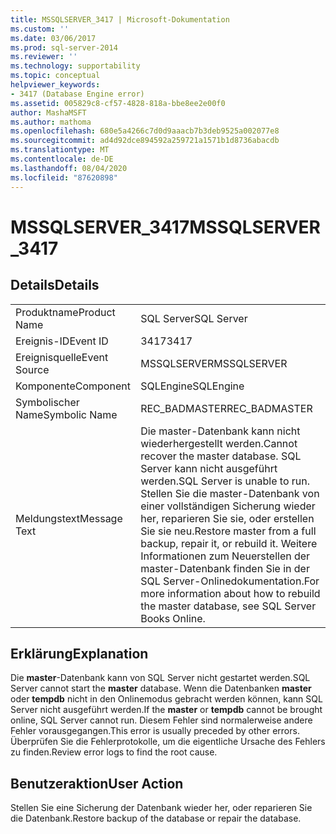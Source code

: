 ```yaml
---
title: MSSQLSERVER_3417 | Microsoft-Dokumentation
ms.custom: ''
ms.date: 03/06/2017
ms.prod: sql-server-2014
ms.reviewer: ''
ms.technology: supportability
ms.topic: conceptual
helpviewer_keywords:
- 3417 (Database Engine error)
ms.assetid: 005829c8-cf57-4828-818a-bbe8ee2e00f0
author: MashaMSFT
ms.author: mathoma
ms.openlocfilehash: 680e5a4266c7d0d9aaacb7b3deb9525a002077e8
ms.sourcegitcommit: ad4d92dce894592a259721a1571b1d8736abacdb
ms.translationtype: MT
ms.contentlocale: de-DE
ms.lasthandoff: 08/04/2020
ms.locfileid: "87620898"
---
```

# <a name="mssqlserver_3417"></a><span data-ttu-id="b3c86-102">MSSQLSERVER_3417</span><span class="sxs-lookup"><span data-stu-id="b3c86-102">MSSQLSERVER_3417</span></span>
    
## <a name="details"></a><span data-ttu-id="b3c86-103">Details</span><span class="sxs-lookup"><span data-stu-id="b3c86-103">Details</span></span>  
  
|||  
|-|-|  
|<span data-ttu-id="b3c86-104">Produktname</span><span class="sxs-lookup"><span data-stu-id="b3c86-104">Product Name</span></span>|<span data-ttu-id="b3c86-105">SQL Server</span><span class="sxs-lookup"><span data-stu-id="b3c86-105">SQL Server</span></span>|  
|<span data-ttu-id="b3c86-106">Ereignis-ID</span><span class="sxs-lookup"><span data-stu-id="b3c86-106">Event ID</span></span>|<span data-ttu-id="b3c86-107">3417</span><span class="sxs-lookup"><span data-stu-id="b3c86-107">3417</span></span>|  
|<span data-ttu-id="b3c86-108">Ereignisquelle</span><span class="sxs-lookup"><span data-stu-id="b3c86-108">Event Source</span></span>|<span data-ttu-id="b3c86-109">MSSQLSERVER</span><span class="sxs-lookup"><span data-stu-id="b3c86-109">MSSQLSERVER</span></span>|  
|<span data-ttu-id="b3c86-110">Komponente</span><span class="sxs-lookup"><span data-stu-id="b3c86-110">Component</span></span>|<span data-ttu-id="b3c86-111">SQLEngine</span><span class="sxs-lookup"><span data-stu-id="b3c86-111">SQLEngine</span></span>|  
|<span data-ttu-id="b3c86-112">Symbolischer Name</span><span class="sxs-lookup"><span data-stu-id="b3c86-112">Symbolic Name</span></span>|<span data-ttu-id="b3c86-113">REC_BADMASTER</span><span class="sxs-lookup"><span data-stu-id="b3c86-113">REC_BADMASTER</span></span>|  
|<span data-ttu-id="b3c86-114">Meldungstext</span><span class="sxs-lookup"><span data-stu-id="b3c86-114">Message Text</span></span>|<span data-ttu-id="b3c86-115">Die master-Datenbank kann nicht wiederhergestellt werden.</span><span class="sxs-lookup"><span data-stu-id="b3c86-115">Cannot recover the master database.</span></span> <span data-ttu-id="b3c86-116">SQL Server kann nicht ausgeführt werden.</span><span class="sxs-lookup"><span data-stu-id="b3c86-116">SQL Server is unable to run.</span></span> <span data-ttu-id="b3c86-117">Stellen Sie die master-Datenbank von einer vollständigen Sicherung wieder her, reparieren Sie sie, oder erstellen Sie sie neu.</span><span class="sxs-lookup"><span data-stu-id="b3c86-117">Restore master from a full backup, repair it, or rebuild it.</span></span> <span data-ttu-id="b3c86-118">Weitere Informationen zum Neuerstellen der master-Datenbank finden Sie in der SQL Server-Onlinedokumentation.</span><span class="sxs-lookup"><span data-stu-id="b3c86-118">For more information about how to rebuild the master database, see SQL Server Books Online.</span></span>|  
  
## <a name="explanation"></a><span data-ttu-id="b3c86-119">Erklärung</span><span class="sxs-lookup"><span data-stu-id="b3c86-119">Explanation</span></span>  
 <span data-ttu-id="b3c86-120">Die **master**-Datenbank kann von SQL Server nicht gestartet werden.</span><span class="sxs-lookup"><span data-stu-id="b3c86-120">SQL Server cannot start the **master** database.</span></span> <span data-ttu-id="b3c86-121">Wenn die Datenbanken **master** oder **tempdb** nicht in den Onlinemodus gebracht werden können, kann SQL Server nicht ausgeführt werden.</span><span class="sxs-lookup"><span data-stu-id="b3c86-121">If the **master** or **tempdb** cannot be brought online, SQL Server cannot run.</span></span> <span data-ttu-id="b3c86-122">Diesem Fehler sind normalerweise andere Fehler vorausgegangen.</span><span class="sxs-lookup"><span data-stu-id="b3c86-122">This error is usually preceded by other errors.</span></span> <span data-ttu-id="b3c86-123">Überprüfen Sie die Fehlerprotokolle, um die eigentliche Ursache des Fehlers zu finden.</span><span class="sxs-lookup"><span data-stu-id="b3c86-123">Review error logs to find the root cause.</span></span>  
  
## <a name="user-action"></a><span data-ttu-id="b3c86-124">Benutzeraktion</span><span class="sxs-lookup"><span data-stu-id="b3c86-124">User Action</span></span>  
 <span data-ttu-id="b3c86-125">Stellen Sie eine Sicherung der Datenbank wieder her, oder reparieren Sie die Datenbank.</span><span class="sxs-lookup"><span data-stu-id="b3c86-125">Restore backup of the database or repair the database.</span></span>  
  
  

